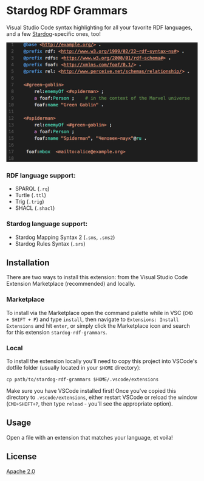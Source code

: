 # Stardog RDF Grammars

Visual Studio Code syntax highlighting for all your favorite RDF languages, and a few [Stardog](https://www.stardog.com/)-specific ones, too!

![Turtle syntax highlighting](https://github.com/stardog-union/stardog-vsc/raw/master/stardog-rdf-grammars/static/ttl-syntax.png)

### RDF language support:

- SPARQL (`.rq`)
- Turtle (`.ttl`)
- Trig (`.trig`)
- SHACL (`.shacl`)

### Stardog language support:

- Stardog Mapping Syntax 2 (`.sms`, `.sms2`)
- Stardog Rules Syntax (`.srs`)

## Installation

There are two ways to install this extension: from the Visual Studio Code Extension Marketplace (recommended) and locally.

### Marketplace

To install via the Marketplace open the command palette while in VSC (`CMD + SHIFT + P`) and type `install`, then navigate to `Extensions: Install Extensions` and hit `enter`, or simply click the Marketplace icon and search for this extension `stardog-rdf-grammars`.

### Local

 To install the extension locally you'll need to copy this project into VSCode's dotfile folder (usually located in your `$HOME` directory):

```
cp path/to/stardog-rdf-grammars $HOME/.vscode/extensions
```

Make sure you have VSCode installed first!  Once you've copied this directory to `.vscode/extensions`, either restart VSCode or reload the window (`CMD+SHIFT+P`, then type `reload` - you'll see the appropriate option).

## Usage

Open a file with an extension that matches your language, et voila!

## License

[Apache 2.0](https://github.com/stardog-union/stardog-vsc/raw/master/stardog-rdf-grammars/LICENSE)
